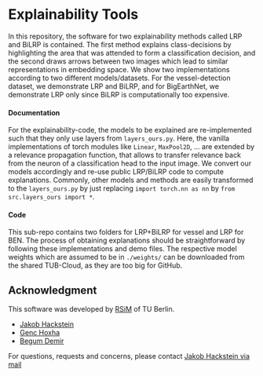 # Explainability Tools

In this repository, the software for two explainability methods called LRP and BiLRP is contained. The first method explains class-decisions by highlighting the area that was attended to form a classification decision, and the second draws arrows between two images which lead to similar representations in embedding space. We show two implementations according to two different models/datasets. For the vessel-detection dataset, we demonstrate LRP and BiLRP, and for BigEarthNet, we demonstrate LRP only since BiLRP is computationally too expensive. 

#### Documentation

For the explainability-code, the models to be explained are re-implemented such that they only use layers from `layers_ours.py`. Here, the vanilla implementations of torch modules like `Linear`, `MaxPool2D`, ... are extended by a relevance propagation function, that allows to transfer relevance back from the neuron of a classification head to the input image. We convert our models accordingly and re-use public LRP/BiLRP code to compute explanations. Commonly, other models and methods are easily transformed to the `layers_ours.py` by just replacing `import torch.nn as nn` by `from src.layers_ours import *`.

#### Code

This sub-repo contains two folders for LRP+BiLRP for vessel and LRP for BEN. The process of obtaining explanations should be straightforward by following these implementations and demo files. The respective model weights which are assumed to be in `./weights/` can be downloaded from the shared TUB-Cloud, as they are too big for GitHub.

## Acknowledgment

This software was developed by [RSiM](https://rsim.berlin/) of TU Berlin.

- [Jakob Hackstein](https://rsim.berlin/team/members/jakob-hackstein)
- [Genc Hoxha](https://rsim.berlin/team/members/genc-hoxha)
- [Begum Demir](https://rsim.berlin/team/members/begum-demir)

For questions, requests and concerns, please contact [Jakob Hackstein via mail](mailto:hackstein@tu-berlin.de)